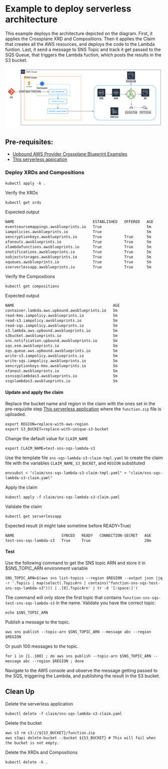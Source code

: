 # Example to deploy serverless architecture
This example deploys the architecture depicted on the diagram. First, it applies the Crossplane XRD and Compositions. Then it applies the Claim that creates all the AWS resources, and deploys the code to the Lambda funtion. Last, it send a message to SNS Topic and track it get passed to the SQS Queue, that triggers the Lambda fuction, which posts the results in the S3 bucket.

![Serverless diagram](../../../diagrams/serverless.png)

## Pre-requisites:
 - [Upbound AWS Provider Crossplane Blueprint Examples](../../../README.md)
 - [This serverless appication](../object-processor-app/README.md)

### Deploy XRDs and Compositions

```shell
kubectl apply -k .
```

Verify the XRDs
```shell
kubectl get xrds
```

Expected output
```
NAME                                   ESTABLISHED   OFFERED   AGE
eventsourcemappings.awsblueprints.io   True                    5m
iampolicies.awsblueprints.io           True                    5m
xencryptionkeys.awsblueprints.io       True          True      5m
xfanouts.awsblueprints.io              True          True      5m
xlambdafunctions.awsblueprints.io      True          True      5m
xnotifications.awsblueprints.io        True          True      5m
xobjectstorages.awsblueprints.io       True          True      5m
xqueues.awsblueprints.io               True          True      5m
xserverlessapp.awsblueprints.io        True          True      5m
```

Verify the Compositions
```
kubectl get compositions
```
Expected output
```
NAME                                            AGE
container.lambda.aws.upbound.awsblueprints.io   5m
read-kms.iampolicy.awsblueprints.io             5m
read-s3.iampolicy.awsblueprints.io              5m
read-sqs.iampolicy.awsblueprints.io             5m
s3.lambda.aws.upbound.awsblueprints.io          5m
s3bucket.awsblueprints.io                       5m
sns.notification.upbound.awsblueprints.io       5m
sqs.esm.awsblueprints.io                        5m
sqs.queue.aws.upbound.awsblueprints.io          5m
write-s3.iampolicy.awsblueprints.io             5m
write-sqs.iampolicy.awsblueprints.io            5m
xencryptionkeys-kms.awsblueprints.io            5m
xfanout.awsblueprints.io                        5m
xsnssqslambdas3.awsblueprints.io                5m
xsqslambdas3.awsblueprints.io                   5m
```

#### Update and apply the claim

Replace the bucket name and region in the claim with the ones set in the pre-requizite step [This serverless application](../object-processor-app/README.md) where the `function.zip` file is uploaded.

```shell
export REGION=replace-with-aws-region
export S3_BUCKET=replace-with-unique-s3-bucket
```

Change the default value for `CLAIM_NAME`
```shell
export CLAIM_NAME=test-sns-sqs-lambda-s3
```

Use the template file `sns-sqs-lambda-s3-claim-tmpl.yaml` to create the claim file with the variables `CLAIM_NAME`, `S3_BUCKET`, and `REGION` substituted


```shell
envsubst < "claim/sns-sqs-lambda-s3-claim-tmpl.yaml" > "claim/sns-sqs-lambda-s3-claim.yaml"
```

Apply the claim
```shell
kubectl apply -f claim/sns-sqs-lambda-s3-claim.yaml
```

Validate the claim
```shell
kubectl get serverlessapp
```

Expected result (it might take sometime before READY=True)
```
NAME                     SYNCED   READY   CONNECTION-SECRET   AGE
test-sns-sqs-lambda-s3   True     True                        20m
```

#### Test
Use the following command to get the SNS topic ARN and store it in $SNS_TOPIC_ARN environment variable
```
SNS_TOPIC_ARN=$(aws sns list-topics --region $REGION --output json |jq -r '.Topics | map(select(.TopicArn | contains("function-sns-sqs-test-sns-sqs-lambda-s3"))) | .[0].TopicArn' | tr -d '[:space:]')
```
The command will only store the first topic that contains `function-sns-sqs-test-sns-sqs-lambda-s3` in the name. Validate you have the correct topic:
```shell
echo $SNS_TOPIC_ARN
```

Publish a message to the topic.
```shell
aws sns publish --topic-arn $SNS_TOPIC_ARN --message abc --region $REGION
```

Or push 100 messages to the topic.
```shell
for i in {1..100} ; do aws sns publish --topic-arn $SNS_TOPIC_ARN --message abc --region $REGION ; done
```

Navigate to the AWS console and observe the message getting passed to the SQS, triggering the Lambda, and publishing the result in the S3 bucket.

## Clean Up
Delete the serverless application
```shell
kubectl delete -f claim/sns-sqs-lambda-s3-claim.yaml
```

Delete the bucket
```shell
aws s3 rm s3://${S3_BUCKET}/function.zip
aws s3api delete-bucket --bucket ${S3_BUCKET} # This will fail when the bucket is not empty.
```

Delete the XRDs and Compositions
```shell
kubectl delete -k .
```
